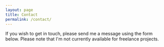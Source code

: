 ```yaml
---
layout: page
title: Contact
permalink: /contact/
---
```

If you wish to get in touch, please send me a message using the form below. Please note that I'm not currently available for freelance projects.
